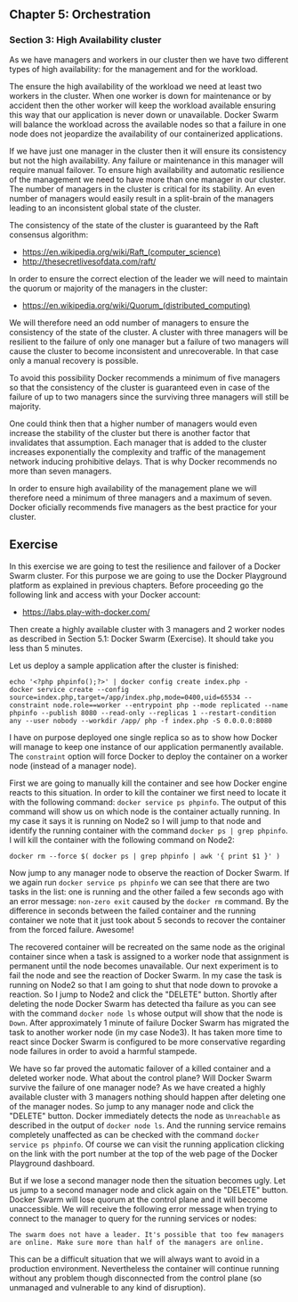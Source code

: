 ## Chapter 5: Orchestration

### Section 3: High Availability cluster

As we have managers and workers in our cluster then we have two different types of high availability: for the management and for the workload.

The ensure the high availability of the workload we need at least two workers in the cluster.
When one worker is down for maintenance or by accident then the other worker will keep the workload available ensuring this way that our application is never down or unavailable.
Docker Swarm will balance the workload across the available nodes so that a failure in one node does not jeopardize the availability of our containerized applications.

If we have just one manager in the cluster then it will ensure its consistency but not the high availability.
Any failure or maintenance in this manager will require manual failover.
To ensure high availability and automatic resilience of the management we need to have more than one manager in our cluster.
The number of managers in the cluster is critical for its stability.
An even number of managers would easily result in a split-brain of the managers leading to an inconsistent global state of the cluster.

The consistency of the state of the cluster is guaranteed by the Raft consensus algorithm:
* https://en.wikipedia.org/wiki/Raft_(computer_science)
* http://thesecretlivesofdata.com/raft/

In order to ensure the correct election of the leader we will need to maintain the quorum or majority of the managers in the cluster:
* https://en.wikipedia.org/wiki/Quorum_(distributed_computing)

We will therefore need an odd number of managers to ensure the consistency of the state of the cluster.
A cluster with three managers will be resilient to the failure of only one manager but a failure of two managers will cause the cluster to become inconsistent and unrecoverable.
In that case only a manual recovery is possible.

To avoid this possibility Docker recommends a minimum of five managers so that the consistency of the cluster is guaranteed even in case of the failure of up to two managers since the surviving three managers will still be majority.

One could think then that a higher number of managers would even increase the stability of the cluster but there is another factor that invalidates that assumption.
Each manager that is added to the cluster increases exponentially the complexity and traffic of the management network inducing prohibitive delays.
That is why Docker recommends no more than seven managers.

In order to ensure high availability of the management plane we will therefore need a minimum of three managers and a maximum of seven. Docker oficially recommends five managers as the best practice for your cluster.

## Exercise

In this exercise we are going to test the resilience and failover of a Docker Swarm cluster.
For this purpose we are going to use the Docker Playground platform as explained in previous chapters.
Before proceeding go the following link and access with your Docker account:
- https://labs.play-with-docker.com/

Then create a highly available cluster with 3 managers and 2 worker nodes as described in Section 5.1: Docker Swarm (Exercise).
It should take you less than 5 minutes.

Let us deploy a sample application after the cluster is finished:
```
echo '<?php phpinfo();?>' | docker config create index.php -
docker service create --config source=index.php,target=/app/index.php,mode=0400,uid=65534 --constraint node.role==worker --entrypoint php --mode replicated --name phpinfo --publish 8080 --read-only --replicas 1 --restart-condition any --user nobody --workdir /app/ php -f index.php -S 0.0.0.0:8080
```
I have on purpose deployed one single replica so as to show how Docker will manage to keep one instance of our application permanently available.
The `constraint` option will force Docker to deploy the container on a worker node (instead of a manager node).

First we are going to manually kill the container and see how Docker engine reacts to this situation.
In order to kill the container we first need to locate it with the following command: `docker service ps phpinfo`.
The output of this command will show us on which node is the container actually running.
In my case it says it is running on Node2 so I will jump to that node and identify the running container with the command `docker ps | grep phpinfo`.
I will kill the container with the following command on Node2:
```
docker rm --force $( docker ps | grep phpinfo | awk '{ print $1 }' )
```

Now jump to any manager node to observe the reaction of Docker Swarm.
If we again run `docker service ps phpinfo` we can see that there are two tasks in the list: one is running and the other failed a few seconds ago with an error message: `non-zero exit` caused by the `docker rm` command.
By the difference in seconds between the failed container and the running container we note that it just took about 5 seconds to recover the container from the forced failure.
Awesome!

The recovered container will be recreated on the same node as the original container since when a task is assigned to a worker node that assignment is permanent until the node becomes unavailable.
Our next experiment is to fail the node and see the reaction of Docker Swarm.
In my case the task is running on Node2 so that I am going to shut that node down to provoke a reaction.
So I jump to Node2 and click the "DELETE" button.
Shortly after deleting the node Docker Swarm has detected tha failure as you can see with the command `docker node ls` whose output will show that the node is `Down`.
After approximately 1 minute of failure Docker Swarm has migrated the task to another worker node (in my case Node3).
It has taken more time to react since Docker Swarm is configured to be more conservative regarding node failures in order to avoid a harmful stampede.

We have so far proved the automatic failover of a killed container and a deleted worker node.
What about the control plane?
Will Docker Swarm survive the failure of one manager node?
As we have created a highly available cluster with 3 managers nothing should happen after deleting one of the manager nodes.
So jump to any manager node and click the "DELETE" button.
Docker immediately detects the node as `Unreachable` as described in the output of `docker node ls`.
And the running service remains completely unaffected as can be checked with the command `docker service ps phpinfo`.
Of course we can visit the running application clicking on the link with the port number at the top of the web page of the Docker Playground dashboard.

But if we lose a second manager node then the situation becomes ugly.
Let us jump to a second manager node and click again on the "DELETE" button.
Docker Swarm will lose quorum at the control plane and it will become unaccessible.
We will receive the following error message when trying to connect to the manager to query for the running services or nodes:
```
The swarm does not have a leader. It's possible that too few managers are online. Make sure more than half of the managers are online.
```

This can be a difficult situation that we will always want to avoid in a production environment.
Nevertheless the container will continue running without any problem though disconnected from the control plane (so unmanaged and vulnerable to any kind of disruption).
